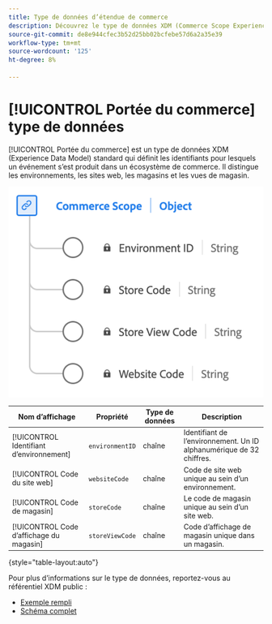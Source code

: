 ```yaml
---
title: Type de données d’étendue de commerce
description: Découvrez le type de données XDM (Commerce Scope Experience Data Model).
source-git-commit: de8e944cfec3b52d25bb02bcfebe57d6a2a35e39
workflow-type: tm+mt
source-wordcount: '125'
ht-degree: 8%

---
```


# [!UICONTROL Portée du commerce] type de données

[!UICONTROL Portée du commerce] est un type de données XDM (Experience Data Model) standard qui définit les identifiants pour lesquels un événement s’est produit dans un écosystème de commerce. Il distingue les environnements, les sites web, les magasins et les vues de magasin.

![Schéma du type de données Portée de commerce.](../images/data-types/commerce-scope.png)

| Nom d’affichage | Propriété | Type de données | Description |
|---------------------------------|-------------------|-----------|-------------------------------------------------------|
| [!UICONTROL Identifiant d’environnement] | `environmentID` | chaîne | Identifiant de l’environnement. Un ID alphanumérique de 32 chiffres. |
| [!UICONTROL Code du site web] | `websiteCode` | chaîne | Code de site web unique au sein d’un environnement. |
| [!UICONTROL Code de magasin] | `storeCode` | chaîne | Le code de magasin unique au sein d’un site web. |
| [!UICONTROL Code d’affichage du magasin] | `storeViewCode` | chaîne | Code d’affichage de magasin unique dans un magasin. |

{style="table-layout:auto"}

Pour plus d’informations sur le type de données, reportez-vous au référentiel XDM public :

* [Exemple rempli](https://github.com/adobe/xdm/blob/master/components/datatypes/commercescope.example.1.json)
* [Schéma complet](https://github.com/adobe/xdm/blob/master/components/datatypes/commercescope.schema.json)
